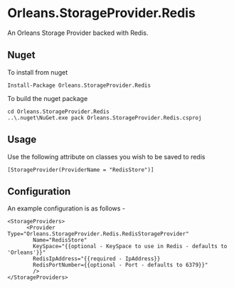 # Orleans.StorageProvider.Redis

An Orleans Storage Provider backed with Redis.

Nuget
-----

To install from nuget

```
Install-Package Orleans.StorageProvider.Redis
```

To build the nuget package

```
cd Orleans.StorageProvider.Redis
..\.nuget\NuGet.exe pack Orleans.StorageProvider.Redis.csproj
```

Usage
-----

Use the following attribute on classes you wish to be saved to redis

```
[StorageProvider(ProviderName = "RedisStore")]
```

Configuration
-------------

An example configuration is as follows -

```
<StorageProviders>
      <Provider Type="Orleans.StorageProvider.Redis.RedisStorageProvider" 
      	Name="RedisStore" 
      	KeySpace="{{optional - KeySpace to use in Redis - defaults to 'Orleans'}}" 
      	RedisIpAddress="{{required - IpAddress}} 
      	RedisPortNumber={{optional - Port - defaults to 6379}}"
        />
</StorageProviders>
```


